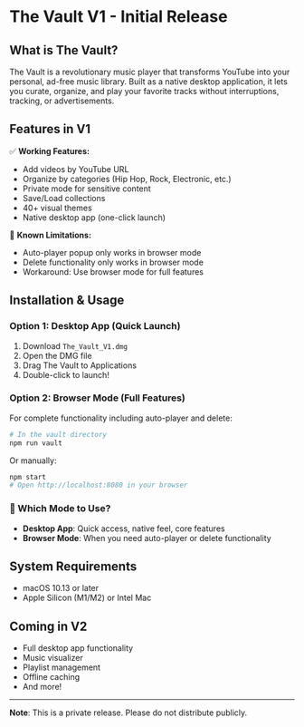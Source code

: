 # The Vault V1 - Initial Release

## What is The Vault?

The Vault is a revolutionary music player that transforms YouTube into your personal, ad-free music library. Built as a native desktop application, it lets you curate, organize, and play your favorite tracks without interruptions, tracking, or advertisements.

## Features in V1

✅ **Working Features:**
- Add videos by YouTube URL
- Organize by categories (Hip Hop, Rock, Electronic, etc.)
- Private mode for sensitive content
- Save/Load collections
- 40+ visual themes
- Native desktop app (one-click launch)

📝 **Known Limitations:**
- Auto-player popup only works in browser mode
- Delete functionality only works in browser mode
- Workaround: Use browser mode for full features

## Installation & Usage

### Option 1: Desktop App (Quick Launch)
1. Download `The_Vault_V1.dmg`
2. Open the DMG file
3. Drag The Vault to Applications
4. Double-click to launch!

### Option 2: Browser Mode (Full Features)
For complete functionality including auto-player and delete:
```bash
# In the vault directory
npm run vault
```
Or manually:
```bash
npm start
# Open http://localhost:8080 in your browser
```

### 🎯 Which Mode to Use?
- **Desktop App**: Quick access, native feel, core features
- **Browser Mode**: When you need auto-player or delete functionality

## System Requirements

- macOS 10.13 or later
- Apple Silicon (M1/M2) or Intel Mac

## Coming in V2

- Full desktop app functionality
- Music visualizer
- Playlist management
- Offline caching
- And more!

---

**Note**: This is a private release. Please do not distribute publicly.
